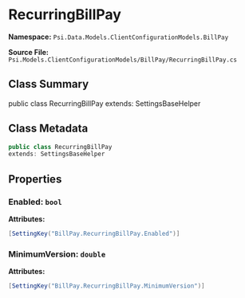 # RecurringBillPay

**Namespace:** `Psi.Data.Models.ClientConfigurationModels.BillPay`

**Source File:** `Psi.Models.ClientConfigurationModels/BillPay/RecurringBillPay.cs`

## Class Summary

public class RecurringBillPay
extends: SettingsBaseHelper

## Class Metadata

```typescript
public class RecurringBillPay
extends: SettingsBaseHelper
```

## Properties

### Enabled: `bool`

**Attributes:**
```csharp
[SettingKey("BillPay.RecurringBillPay.Enabled")]
```

### MinimumVersion: `double`

**Attributes:**
```csharp
[SettingKey("BillPay.RecurringBillPay.MinimumVersion")]
```
